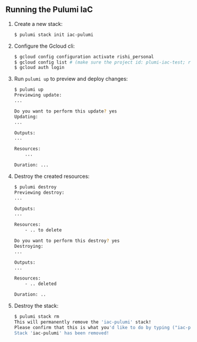 ## Running the Pulumi IaC

1. Create a new stack:

    ```bash
    $ pulumi stack init iac-pulumi
    ```

1. Configure the Gcloud cli:

    ```bash
    $ gcloud config configuration activate rishi_personal
    $ gcloud config list # (make sure the project id: plumi-iac-test; region=australia-southeast1; zone=australia-southeast1-a)
    $ gcloud auth login
    ```

1. Run `pulumi up` to preview and deploy changes:

    ```bash
    $ pulumi up
    Previewing update:
    ...

    Do you want to perform this update? yes
    Updating:
    ...
    
    Outputs:
    ...

    Resources:
        ...

    Duration: ...
    ```

1. Destroy the created resources:

    ```bash
    $ pulumi destroy
    Previewing destroy:
    ...
    
    Outputs:
    ...

    Resources:
        - .. to delete

    Do you want to perform this destroy? yes
    Destroying:
    ...
    
    Outputs:
    ...

    Resources:
        - .. deleted

    Duration: ..
    ```

1. Destroy the stack:

    ```bash
    $ pulumi stack rm
    This will permanently remove the 'iac-pulumi' stack!
    Please confirm that this is what you'd like to do by typing ("iac-pulumi"): iac-pulumi
    Stack 'iac-pulumi' has been removed!
    ```